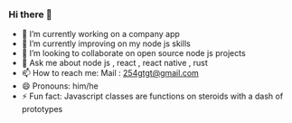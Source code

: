 ### Hi there 👋

- 🔭 I’m currently working on a company app
- 🌱 I’m currently improving on my node js skills
- 👯 I’m looking to collaborate on open source node js projects
- 💬 Ask me about node js , react , react native , rust
- 📫 How to reach me: Mail : 254gtgt@gmail.com
- 😄 Pronouns: him/he
- ⚡ Fun fact: Javascript classes are functions on steroids with a dash of prototypes
